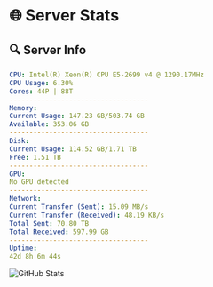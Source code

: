 # 🌐 Server Stats
## 🔍 Server Info
```yaml
CPU: Intel(R) Xeon(R) CPU E5-2699 v4 @ 1290.17MHz
CPU Usage: 6.30%
Cores: 44P | 88T
-----------------------------------
Memory:
Current Usage: 147.23 GB/503.74 GB
Available: 353.06 GB
-----------------------------------
Disk:
Current Usage: 114.52 GB/1.71 TB
Free: 1.51 TB
-----------------------------------
GPU:
No GPU detected
-----------------------------------
Network:
Current Transfer (Sent): 15.09 MB/s
Current Transfer (Received): 48.19 KB/s
Total Sent: 70.80 TB
Total Received: 597.99 GB
-----------------------------------
Uptime:
42d 8h 6m 44s
```
![GitHub Stats](https://img.shields.io/badge/Updated-2025-04-19_05:29:33-blue)